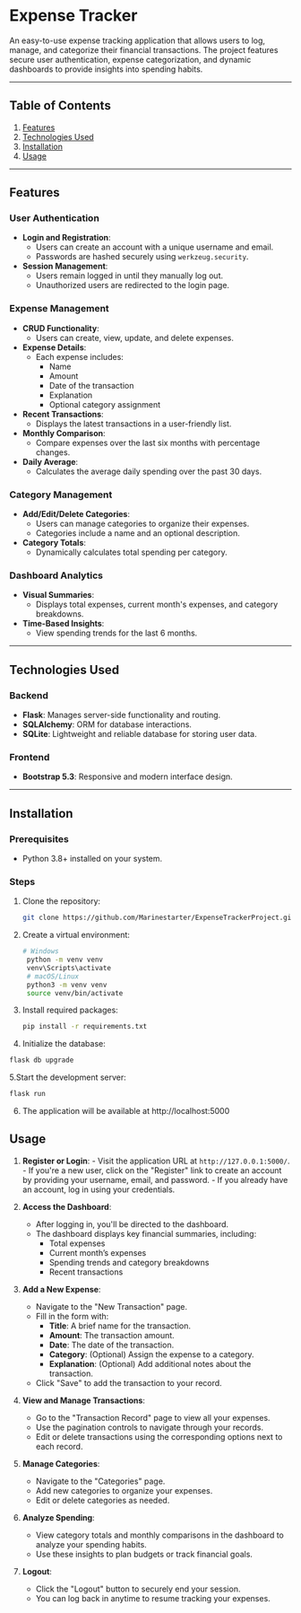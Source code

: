 # Expense Tracker

An easy-to-use expense tracking application that allows users to log, manage, and categorize their financial transactions. The project features secure user authentication, expense categorization, and dynamic dashboards to provide insights into spending habits.

---

## Table of Contents

1. [Features](#features)
2. [Technologies Used](#technologies-used)
3. [Installation](#installation)
4. [Usage](#usage)

---

## Features

### **User Authentication**
- **Login and Registration**:
  - Users can create an account with a unique username and email.
  - Passwords are hashed securely using `werkzeug.security`.
- **Session Management**:
  - Users remain logged in until they manually log out.
  - Unauthorized users are redirected to the login page.

### **Expense Management**
- **CRUD Functionality**:
  - Users can create, view, update, and delete expenses.
- **Expense Details**:
  - Each expense includes:
    - Name
    - Amount
    - Date of the transaction
    - Explanation
    - Optional category assignment
- **Recent Transactions**:
  - Displays the latest transactions in a user-friendly list.
- **Monthly Comparison**:
  - Compare expenses over the last six months with percentage changes.
- **Daily Average**:
  - Calculates the average daily spending over the past 30 days.

### **Category Management**
- **Add/Edit/Delete Categories**:
  - Users can manage categories to organize their expenses.
  - Categories include a name and an optional description.
- **Category Totals**:
  - Dynamically calculates total spending per category.

### **Dashboard Analytics**
- **Visual Summaries**:
  - Displays total expenses, current month's expenses, and category breakdowns.
- **Time-Based Insights**:
  - View spending trends for the last 6 months.

---

## Technologies Used

### Backend
- **Flask**: Manages server-side functionality and routing.
- **SQLAlchemy**: ORM for database interactions.
- **SQLite**: Lightweight and reliable database for storing user data.

### Frontend
- **Bootstrap 5.3**: Responsive and modern interface design.

---

## Installation

### Prerequisites
- Python 3.8+ installed on your system.

### Steps
1. Clone the repository:
   ```bash
   git clone https://github.com/Marinestarter/ExpenseTrackerProject.git
   ```
2. Create a virtual environment:
   ```bash
   # Windows
    python -m venv venv
    venv\Scripts\activate
    # macOS/Linux
    python3 -m venv venv
    source venv/bin/activate
    ```
3. Install required packages:
   ```bash
   pip install -r requirements.txt
   ```
 4. Initialize the database:
   ```bash
   flask db upgrade
   ```
   5.Start the development server:
   ```bash
   flask run
   ```
   6. The application will be available at http://localhost:5000
  
   ## Usage

  1.   **Register or Login**:
     - Visit the application URL at `http://127.0.0.1:5000/`.
     - If you're a new user, click on the "Register" link to create an account by providing your username, email, and password.
     - If you already have an account, log in using your credentials.

  2. **Access the Dashboard**:
     - After logging in, you'll be directed to the dashboard.
     - The dashboard displays key financial summaries, including:
       - Total expenses
       - Current month’s expenses
       - Spending trends and category breakdowns
       - Recent transactions

  3. **Add a New Expense**:
     - Navigate to the "New Transaction" page.
     - Fill in the form with:
       - **Title**: A brief name for the transaction.
       - **Amount**: The transaction amount.
       - **Date**: The date of the transaction.
       - **Category**: (Optional) Assign the expense to a category.
       - **Explanation**: (Optional) Add additional notes about the transaction.
     - Click "Save" to add the transaction to your record.

  4. **View and Manage Transactions**:
     - Go to the "Transaction Record" page to view all your expenses.
     - Use the pagination controls to navigate through your records.
     - Edit or delete transactions using the corresponding options next to each record.

  5. **Manage Categories**:
     - Navigate to the "Categories" page.
     - Add new categories to organize your expenses.
     - Edit or delete categories as needed.
  
  6. **Analyze Spending**:
     - View category totals and monthly comparisons in the dashboard to analyze your spending habits.
     - Use these insights to plan budgets or track financial goals.
  
  7. **Logout**:
     - Click the "Logout" button to securely end your session.
     - You can log back in anytime to resume tracking your expenses.
